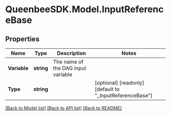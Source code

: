 
# QueenbeeSDK.Model.InputReferenceBase

## Properties

Name | Type | Description | Notes
------------ | ------------- | ------------- | -------------
**Variable** | **string** | The name of the DAG input variable | 
**Type** | **string** |  | [optional] [readonly] [default to "_InputReferenceBase"]

[[Back to Model list]](../README.md#documentation-for-models)
[[Back to API list]](../README.md#documentation-for-api-endpoints)
[[Back to README]](../README.md)

